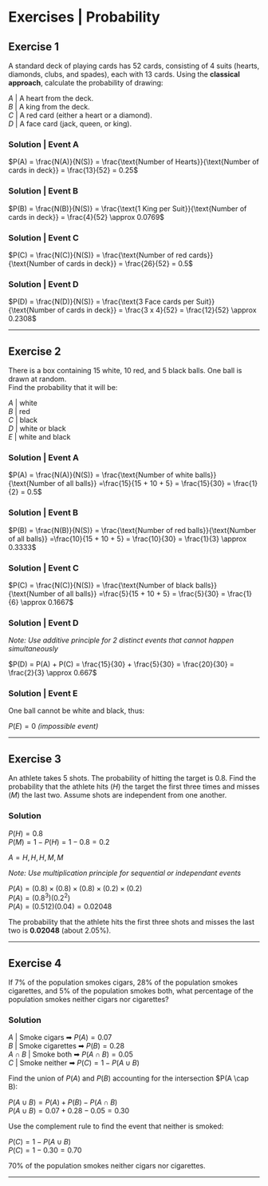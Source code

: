 # Exercises | Probability

## Exercise 1

A standard deck of playing cards has 52 cards, consisting of 4 suits (hearts, diamonds, clubs, and spades), each with 13 cards. Using the **classical approach**, calculate the probability of drawing:

$A$ | A heart from the deck.  
$B$ | A king from the deck.  
$C$ | A red card (either a heart or a diamond).  
$D$ | A face card (jack, queen, or king).  

### Solution | Event A

$P(A) = \frac{N(A)}{N(S)} = \frac{\text{Number of Hearts}}{\text{Number of cards in deck}} = \frac{13}{52} = 0.25$

### Solution | Event B

$P(B) = \frac{N(B)}{N(S)} = \frac{\text{1 King per Suit}}{\text{Number of cards in deck}} = \frac{4}{52} \approx 0.0769$

### Solution | Event C

$P(C) = \frac{N(C)}{N(S)} = \frac{\text{Number of red cards}}{\text{Number of cards in deck}} = \frac{26}{52} = 0.5$

### Solution | Event D

$P(D) = \frac{N(D)}{N(S)} = \frac{\text{3 Face cards per Suit}}{\text{Number of cards in deck}} = \frac{3 x 4}{52} = \frac{12}{52} \approx 0.2308$

---

## Exercise 2

There is a box containing 15 white, 10 red, and 5 black balls. One ball is drawn at random.  
Find the probability that it will be:  

$A$ | white  
$B$ | red  
$C$ | black  
$D$ | white or black  
$E$ | white and black  

### Solution | Event A
   
$P(A) = \frac{N(A)}{N(S)} = \frac{\text{Number of white balls}}{\text{Number of all balls}} =\frac{15}{15 + 10 + 5} = \frac{15}{30} = \frac{1}{2} = 0.5$

### Solution | Event B

$P(B) = \frac{N(B)}{N(S)} = \frac{\text{Number of red balls}}{\text{Number of all balls}} =\frac{10}{15 + 10 + 5} = \frac{10}{30} = \frac{1}{3} \approx 0.3333$

### Solution | Event C

$P(C) = \frac{N(C)}{N(S)} = \frac{\text{Number of black balls}}{\text{Number of all balls}} =\frac{5}{15 + 10 + 5} = \frac{5}{30} = \frac{1}{6} \approx 0.1667$

### Solution | Event D

_Note: Use additive principle for 2 distinct events that cannot happen simultaneously_

$P(D) = P(A) + P(C) = \frac{15}{30} + \frac{5}{30} = \frac{20}{30} = \frac{2}{3} \approx 0.667$

### Solution | Event E

One ball cannot be white and black, thus:

$P(E) = 0$ _(impossible event)_

---

## Exercise 3

An athlete takes 5 shots. The probability of hitting the target is 0.8. Find the probability that the athlete hits ($H$) the target the first three times and misses ($M$) the last two. Assume shots are independent from one another.

### Solution

$P(H) = 0.8$  
$P(M) = 1 - P(H) = 1 - 0.8 = 0.2$  

$A = H, H, H, M, M$

_Note: Use multiplication principle for sequential or independant events_

$P(A) = (0.8) \times (0.8) \times (0.8) \times (0.2) \times (0.2)$  
$P(A) = (0.8^3)(0.2^2)$  
$P(A) = (0.512)(0.04) = 0.02048$

The probability that the athlete hits the first three shots and misses the last two is **0.02048** (about 2.05%).

---

## Exercise 4

If 7% of the population smokes cigars, 28% of the population smokes cigarettes, and 5% of the population smokes both, what percentage of the population smokes neither cigars nor cigarettes?

### Solution

$A$ | Smoke cigars  ➡  $P(A) = 0.07$  
$B$ | Smoke cigarettes  ➡  $P(B) = 0.28$  
$A \cap B$ | Smoke both  ➡  $P(A \cap B) = 0.05$  
$C$ | Smoke neither  ➡  $P(C) = 1 - P(A \cup B)$  

Find the union of $P(A)$ and $P(B)$ accounting for the intersection $P(A \cap B):

$P(A \cup B) = P(A) + P(B) - P(A \cap B)$  
$P(A \cup B) = 0.07 + 0.28 - 0.05 = 0.30$

Use the complement rule to find the event that neither is smoked:

$P(C) = 1 - P(A \cup B)$  
$P(C) = 1 - 0.30 = 0.70$

70% of the population smokes neither cigars nor cigarettes.

---
